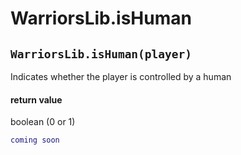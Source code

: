 # WarriorsLib.isHuman

## `WarriorsLib.isHuman(player)`

Indicates whether the player is controlled by a human

#### return value

boolean (0 or 1)

```lua
coming soon
```
